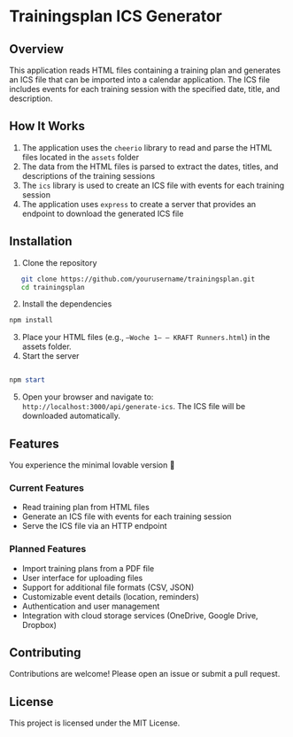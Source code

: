 # Trainingsplan ICS Generator

## Overview

This application reads HTML files containing a training plan and generates an ICS file that can be imported into a calendar application. The ICS file includes events for each training session with the specified date, title, and description.

## How It Works

1. The application uses the `cheerio` library to read and parse the HTML files located in the `assets` folder
2. The data from the HTML files is parsed to extract the dates, titles, and descriptions of the training sessions
3. The `ics` library is used to create an ICS file with events for each training session
4. The application uses `express` to create a server that provides an endpoint to download the generated ICS file

## Installation

1. Clone the repository

```sh
   git clone https://github.com/yourusername/trainingsplan.git
   cd trainingsplan
```

2. Install the dependencies

```powershell
npm install
```

3. Place your HTML files (e.g., `–Woche 1– — KRAFT Runners.html`) in the assets folder.
4. Start the server

```powershell

npm start
```

5. Open your browser and navigate to: `http://localhost:3000/api/generate-ics`. The ICS file will be downloaded automatically.

## Features

You experience the minimal lovable version 💖

### Current Features

* Read training plan from HTML files
* Generate an ICS file with events for each training session
* Serve the ICS file via an HTTP endpoint

### Planned Features

* Import training plans from a PDF file
* User interface for uploading files
* Support for additional file formats (CSV, JSON)
* Customizable event details (location, reminders)
* Authentication and user management
* Integration with cloud storage services (OneDrive, Google Drive, Dropbox)

## Contributing

Contributions are welcome! Please open an issue or submit a pull request.

## License

This project is licensed under the MIT License.
